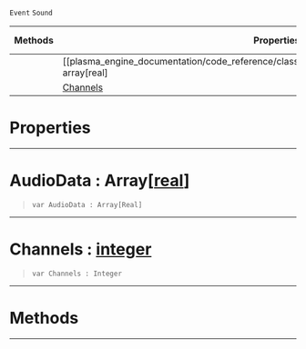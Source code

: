  `Event` `Sound`



|Methods|Properties|Base Classes|Derived Classes|
|---|---|---|---|
| |[[plasma_engine_documentation/code_reference/class_reference/audiofloatdataevent/#audiodata-array[real] | AudioData]]|[event](https://github.com/PlasmaEngine/PlasmaDocs/blob/master/code_reference/class_reference/event.markdown)| |
| |[ Channels](https://github.com/PlasmaEngine/PlasmaDocs/blob/master/code_reference/class_reference/audiofloatdataevent.markdown#channels-plasma-engine-doc)| | |


 #  Properties


---  
 #  AudioData : Array[[real](https://github.com/PlasmaEngine/PlasmaDocs/blob/master/code_reference/lightning_base_types/real.markdown)]

> 
> ``` lang=cpp, name=Lightning
> var AudioData : Array[Real]


---  
 #  Channels : [integer](https://github.com/PlasmaEngine/PlasmaDocs/blob/master/code_reference/lightning_base_types/integer.markdown)

> 
> ``` lang=cpp, name=Lightning
> var Channels : Integer


---  
 #  Methods


---  
 

 
